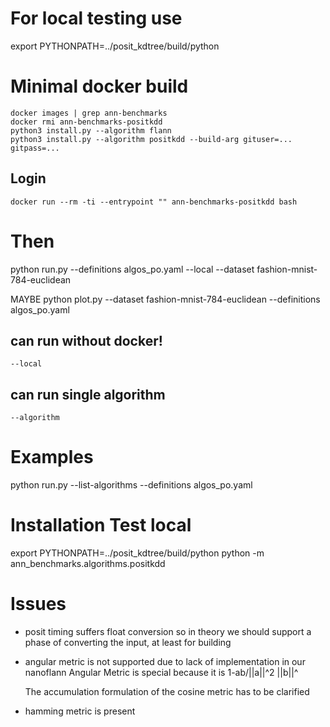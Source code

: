 
# For local testing use
export PYTHONPATH=../posit_kdtree/build/python

# Minimal docker build
	docker images | grep ann-benchmarks
	docker rmi ann-benchmarks-positkdd
	python3 install.py --algorithm flann
	python3 install.py --algorithm positkdd --build-arg gituser=... gitpass=...
	
## Login 

	docker run --rm -ti --entrypoint "" ann-benchmarks-positkdd bash
# Then
python run.py --definitions algos_po.yaml --local --dataset fashion-mnist-784-euclidean

MAYBE python plot.py --dataset fashion-mnist-784-euclidean --definitions algos_po.yaml

## can run without docker!
	--local
## can run single algorithm
	--algorithm


# Examples

 python run.py --list-algorithms --definitions algos_po.yaml

# Installation Test local

 export PYTHONPATH=../posit_kdtree/build/python
 python -m ann_benchmarks.algorithms.positkdd

# Issues

- posit timing suffers float conversion so in theory we should support a phase of converting the input, at least for building

- angular metric is not supported due to lack of implementation in our nanoflann
	Angular Metric is special because it is 1-ab/||a||^2 ||b||^ 

	The accumulation formulation of the cosine metric has to be clarified

- hamming metric is present 